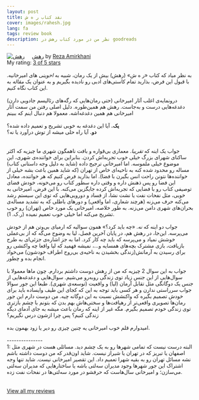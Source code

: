 ```yaml
---
layout: post
title: نقد کتاب ر ه ش
cover: images/rahesh.jpg
lang: fa
tags: review book
description: نظر من در مورد کتاب رهش در goodreads
---
```



<!--more-->

<a href="https://www.goodreads.com/book/show/38391065" style="float: left; padding-right: 20px"><img border="0" alt="رهش" src="https://i.gr-assets.com/images/S/compressed.photo.goodreads.com/books/1517943994l/38391065._SX98_.jpg" /></a><a href="https://www.goodreads.com/book/show/38391065">رهش</a> by <a href="https://www.goodreads.com/author/show/99961.Reza_Amirkhani">Reza Amirkhani</a><br/>
My rating: <a href="https://www.goodreads.com/review/show/3644635204">3 of 5 stars</a><br /><br />
به نظر میاد که کتاب «ر ه ش» (رهش) بیش از یک رمان، شبیه به <i>اخوینی</i> های امیرخانیه. با قبول این فرض، بذارید تمام کاستی‌های ادبی رو نادیده بگیریم و به عنوان یک <i>مقاله</i> به این کتاب نگاه کنیم. <br /><br />درونمایه‌ی اغلب آثار امیرخانی (حتی رمان‌هایی که رگه‌های رئالیسم جادویی دارن) دغدغه‌هایی درست و به‌جاست. رهش هم همین‌طوره. دلیل اصلی رفتن من سمت آثار امیرخانی هم همین دغدغه‌اشه. معمولا هم دنبال اینم که ببینم <br /><br /><b>یک.</b> آیا این دغدغه به خوبی تشریح و تعمیم داده شده؟<br /><b> دو.</b> آیا راه حلی میشه از توش درآورد یا نه؟<br /><br /><br />جواب یک اینه که <i>تقریبا</i>. معماری بی‌قواره و بافت ناهمگون شهری ما چیزیه که اکثر ساکنای شهرای بزرگ خیلی خوب تجربه‌اش کردن. بنابراین برای خواننده‌ی شهری، این موضوع خیلی ملموسه. اما امیرخانی ترجیح داده (شاید به دلیل وجه داستانی کتاب) مساله رو محدود شده کنه به ناحیه‌ای خاص از تهران (که شاید همین باعث بشه خیلی از خواننده‌ها نتونن راحت انس بگیرن با فضا). اما بذارید فرض کنیم که هر خواننده، معادل این فضا رو پس ذهنش داره و وقتی داره سطور کتاب رو می‌خونه، خودش فضای توصیفی کتاب رو با فضایی که تجربه‌اش کرده جایگزین می‌کنه. با این فرض، امیرخانی به خوبی، مثل نفحات نفت یا نشت نشا، از فساد و دورویی‌هایی که توی این سیستم رشد می‌کنه حرف می‌زنه (هرچند شعاری، اما واقعی) و دورهای باطلی که به تشدید مساله‌ی بحران‌های شهری دامن می‌زنه. به طور خلاصه، امیرخانی یک مورد خاص (تهران) رو خوب تشریح می‌کنه اما خیلی خوب تعمیم نمیده (ر.ک. 1).<br /><br />جواب دو اینه که <i>نه</i>. «چه باید کرد؟» همون سوالیه که ارمیای بی‌وتن هم از خودش می‌پرسه. این‌جا، در رهش هم، در پایان آخرین فصل، لیا به وضوح می‌گه که از بی‌عملی خوشش نمیاد و می‌پرسه که باید چه کار کرد. اما به جز اشاره‌ی جزئی‌ای به طرح بازیافت، بازی مشترک بچه‌های همسایه و...، نمیشه فهمید که لیا واقعا چه واکنشی رو برای رسیدن به آرمانش(زندگی بخشیدن به ناحیه‌ی بی‌روح اطراف خودشون) می‌خواد انجام بده و چطور. <br /><br />جواب به این سوال 2 چیزیه که من از رهش دوست داشتم بردارم. چون ماها معمولا با سوال‌هایی از این جنس زیاد توی زندگی روبه‌رو می‌شیم. سوال‌هایی و دغدغه‌هایی از جنس یک دوگانگی مثل تقابل آرمان (لیا) و واقعیت (توسعه‌ی شهری). طبعا این جور سوالا جواب سرراستی ندارن و هر کسی باید توجه به این که کجای این طیف وایساده باید برای خودش تصمیم بگیره که واکنشش نسبت به این دوگانه چیه. من دوست دارم این جور رمان‌ها تصویری واقعی‌تر از رهیافت‌ها و سختی‌هاش بهم بدن که بتونم با چشم بازتری توی زندگی خودم تصمیم بگیرم. مگه غیر از اینه که رمان باعث میشه به جای آدمای دیگه زندگی کنیم؟ پس چرا ازشون درس نگیریم؟ <br /><br />امیدوارم قلم خوب امیرخانی یه چنین چیزی رو دیر یا زود بهمون بده. <br /><br />---------------<br />1: البته درست نیست که تمامی شهر‌ها رو به یک چشم دید. مسائلی هست در شهری مثل اصفهان یا تبریز که در تهران یا شیراز نیست. شاید اون‌قدر که من دوست داشته باشم نشه مسائل تهران رو به بقیه شهرا تعمیم داد. این تقصیر امیرخانی نیست. شاید تنها وجه اشتراک این جور شهرها وجود مدیران سه‌لتی باشه یا ساختارهایی که مدیران سه‌لتی می‌سازن؛ و امیرخانی سال‌هاست که حرفشو در مورد سه‌لتی‌ها در نفحات نفت زده.<br />
<br/><br/>
<a href="https://www.goodreads.com/review/list/60038738-arash">View all my reviews</a>

